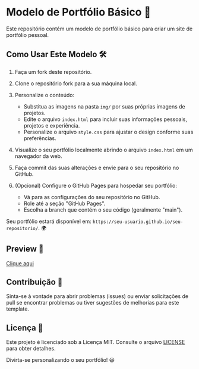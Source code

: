 # Modelo de Portfólio Básico 📂

Este repositório contém um modelo de portfólio básico para criar um site de portfólio pessoal. 

## Como Usar Este Modelo 🛠️

1. Faça um fork deste repositório. 

2. Clone o repositório fork para a sua máquina local. 

3. Personalize o conteúdo:
   - Substitua as imagens na pasta `img/` por suas próprias imagens de projetos. 
   - Edite o arquivo `index.html` para incluir suas informações pessoais, projetos e experiência. 
   - Personalize o arquivo `style.css` para ajustar o design conforme suas preferências. 

4. Visualize o seu portfólio localmente abrindo o arquivo `index.html` em um navegador da web. 

5. Faça commit das suas alterações e envie para o seu repositório no GitHub. 

6. (Opcional) Configure o GitHub Pages para hospedar seu portfólio:
   - Vá para as configurações do seu repositório no GitHub.
   - Role até a seção "GitHub Pages".
   - Escolha a branch que contém o seu código (geralmente "main").

Seu portfólio estará disponível em: `https://seu-usuario.github.io/seu-repositorio/`. 🌍

## Preview 📨 

[Clique aqui](https://portifolio-nearbotzin.vercel.app/)

## Contribuição 🤝

Sinta-se à vontade para abrir problemas (issues) ou enviar solicitações de pull se encontrar problemas ou tiver sugestões de melhorias para este template. 

## Licença 📜

Este projeto é licenciado sob a Licença MIT. Consulte o arquivo [LICENSE](LICENSE) para obter detalhes. 

Divirta-se personalizando o seu portfólio! 😃
